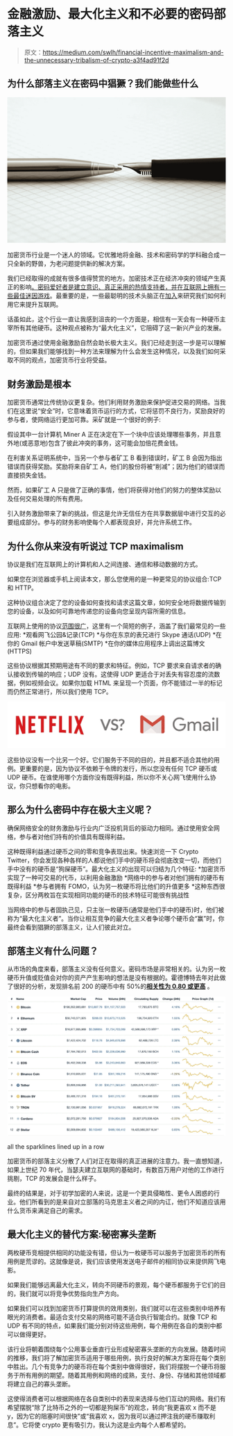 # 金融激励、最大化主义和不必要的密码部落主义

> 原文：<https://medium.com/swlh/financial-incentive-maximalism-and-the-unnecessary-tribalism-of-crypto-a3f4ad91f2d>

## 为什么部落主义在密码中猖獗？我们能做些什么

![](img/1bba582d8c58c686a901c10fd60ad0a8.png)

加密货币行业是一个迷人的领域。它优雅地将金融、技术和密码学的学科融合成一只全新的野兽，为老问题提供新的解决方案。

我们已经取得的成就有很多值得赞赏的地方。加密技术正在经济冲突的领域产生真正的影响[。密码爱好者是建立意识、真正采用的热情支持者，并在互联网上拥有一些](/the-mission/how-cryptocurrency-can-help-developing-countries-2a720192ba6a)[最佳迷因游戏](https://i.imgur.com/jGKDErX.jpg)。最重要的是，一些最聪明的技术头脑正在[加入](https://news.mit.edu/2019/vault-faster-more-efficient-cryptocurrency-0124)来研究我们如何利用它来提升互联网。

话虽如此，这个行业一直让我感到沮丧的一个方面是，相信有一天会有一种硬币主宰所有其他硬币。这种观点被称为“最大化主义”，它阻碍了这一新兴产业的发展。

加密货币通过使用金融激励自然会助长极大主义。我们已经走到这一步是可以理解的，但如果我们能够找到一种方法来理解为什么会发生这种情况，以及我们如何采取不同的观点，加密货币行业将受益。

## 财务激励是根本

加密货币通常比传统协议更复杂。他们利用财务激励来保护促进交易的网络。当我们在这里说“安全”时，它意味着货币运行的方式，它将惩罚不良行为，奖励良好的参与者，使网络运行更加可靠。采矿就是一个很好的例子:

假设其中一台计算机 Miner A 正在决定在下一个块中应该处理哪些事务，并且意外地(或恶意地)包含了彼此冲突的事务，这可能会加倍花费金钱。

在利害关系证明系统中，当另一个参与者矿工 B 看到错误时，矿工 B 会因为指出错误而获得奖励。奖励将来自矿工 A，他们的股份将被“削减”；因为他们的错误而直接损失金钱。

然而，如果矿工 A 只是做了正确的事情，他们将获得对他们的努力的整体奖励以及任何交易处理的所有费用。

引入财务激励带来了新的挑战，但这是允许无信任方在共享数据层中进行交互的必要组成部分。参与的财务影响使每个人都表现良好，并允许系统工作。

## 为什么你从来没有听说过 TCP maximalism

协议是我们在互联网上的计算机和人之间连接、通信和移动数据的方式。

如果您在浏览器或手机上阅读本文，那么您使用的是一种更常见的协议组合:TCP 和 HTTP。

这种协议组合决定了您的设备如何查找和请求这篇文章，如何安全地将数据传输到您的设备，以及如何可靠地传递您的设备向您呈现内容所需的信息。

互联网上使用的协议[范围很广](https://en.wikipedia.org/wiki/Internet_protocol_suite)，这里有一个简短的例子，涵盖了我们最常见的一些应用:
*观看网飞公园&记录(TCP)
*与你在东京的表兄进行 Skype 通话(UDP)
*在你的 Gmail 帐户中发送草稿(SMTP)
*在你的媒体应用程序上调出这篇博文(HTTPS)

这些协议根据其预期用途有不同的要求和特征。例如，TCP 要求来自请求者的确认接收到传输的响应；UDP 没有。这使得 UDP 更适合于对丢失有容忍度的流数据，例如视频会议。如果你加载 HTML 来呈现一个页面，你不能错过一半的标记而仍然正常进行，所以我们使用 TCP。

![](img/6fc8dafe402ad753dece782a20abe401.png)

这些协议没有一个比另一个好。它们服务于不同的目的，并且都不适合其他的用例。更重要的是，因为协议不依赖于令牌的发行，所以您没有任何 TCP 硬币或 UDP 硬币。在谁使用哪个方面你没有既得利益，所以你不关心网飞使用什么协议，你只想看你的电影。

## 那么为什么密码中存在极大主义呢？

确保网络安全的财务激励与行业内广泛投机背后的驱动力相同。通过使用安全网络，参与者对他们持有的价值具有既得利益。

这种既得利益通过硬币之间的零和竞争表现出来。快速浏览一下 Crypto Twitter，你会发现各种各样的人都说他们手中的硬币将会彻底改变一切，而他们手中没有的硬币是“狗屎硬币”。最大化主义的出现可以归结为几个特征:
*加密货币实现了一种可交易的代币，以利用金融激励
*网络中的参与者对他们拥有的硬币有既得利益
*参与者拥有 FOMO，认为另一枚硬币将比他们的升值更多
*这种东西很复杂，区分两枚旨在实现相同功能的硬币的技术特征可能很有挑战性

当网络中的参与者固执己见，只主张一枚硬币(通常是他们手中的硬币)时，他们被称为“最大化主义者”。当你让相互竞争的最大化主义者争论哪个硬币会“赢”时，你最终会看到猖獗的部落主义，让人们彼此对立。

## 部落主义有什么问题？

从市场的角度来看，部落主义没有任何意义。密码市场是非常相关的。认为另一枚硬币升值或贬值会对你的资产产生影响的想法是没有根据的。霍德博特去年对此做了很好的分析，发现排名前 200 的硬币中有 50%的[**相关性为 0.80 或更高**](https://www.hodlbot.io/blog/how-many-cryptocurrencies-are-simply-following-the-market) 。

![](img/3a18198ac5af57bf94f74fa55d4c4590.png)

all the sparklines lined up in a row

加密货币的部落主义分散了人们对正在取得的真正进展的注意力。我一直想知道，如果上世纪 70 年代，当瑟夫建立互联网的基础时，有数百万用户对他的工作进行挑剔，TCP 的发展会是什么样子。

最终的结果是，对于初学加密的人来说，这是一个更具侵略性、更令人困惑的行业。他们所看到的是来自对立部落的马克思主义者之间的内讧，他们不知道应该用什么货币来满足自己的需求。

## 最大化主义的替代方案:秘密寡头垄断

两枚硬币竞相提供相同的功能没有错，但认为一枚硬币可以服务于加密货币的所有用例是荒谬的。这就像是说，我们应该使用发送电子邮件的相同协议来提供网飞电影。

如果我们能够远离最大化主义，转向不同硬币的景观，每个硬币都服务于它们的目的，我们就可以将竞争优势指向生产方向。

如果我们可以找到加密货币打算提供的效用类别，我们就可以在这些类别中培养有眼光的消费者。最适合支付交易的网络可能不适合执行智能合约。就像 TCP 和 UDP 有不同的特点，如果我们能分别对待这些用例，每个用例在各自的类别中都可以做得更好。

该行业将朝着围绕每个公用事业垂直行业形成秘密寡头垄断的方向发展。随着时间的推移，我们将了解加密货币适用于哪些用例，执行良好的解决方案将在每个类别中胜出。几个有竞争力的硬币将在每个类别中做得很好，我们将摆脱一个硬币将服务于所有用例的期望。随着其用例和网络的成熟，支付、身份、存储和其他领域都将建立自己的寡头垄断。

这使得消费者可以根据网络在各自类别中的表现来选择与他们互动的网络。我们有希望摆脱“除了比特币之外的一切都是狗屎币”的观念，转向“我更喜欢 x 而不是 y，因为它的阻塞时间很快”或“我喜欢 x，因为我可以通过押注我的硬币赚取利息”。它将使 crypto 更有吸引力，我认为这是业内每个人都希望的。